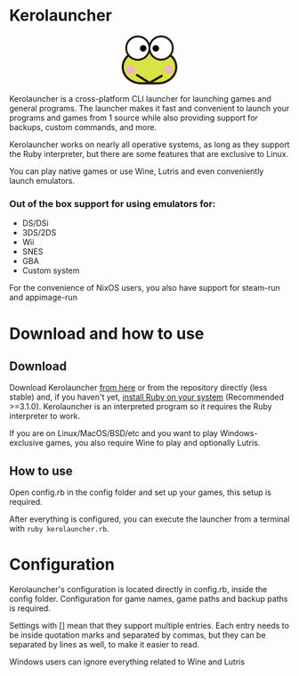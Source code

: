 # Kerolauncher

<p align="center">
<img src="keroppi.svg" width="100" />
</p>

Kerolauncher is a cross-platform CLI launcher for launching games and general programs. The launcher makes it fast and convenient to launch your programs and games from 1 source while also providing support for backups, custom commands, and more.

Kerolauncher works on nearly all operative systems, as long as they support the Ruby interpreter, but there are some features that are exclusive to Linux.

You can play native games or use Wine, Lutris and even conveniently launch emulators.

### Out of the box support for using emulators for:
* DS/DSi
* 3DS/2DS
* Wii
* SNES
* GBA
* Custom system

For the convenience of NixOS users, you also have support for steam-run and appimage-run

# Download and how to use
## Download
Download Kerolauncher [from here](https://github.com/spacebanana420/Kerolauncher/releases) or from the repository directly (less stable) and, if you haven't yet, [install Ruby on your system](https://www.ruby-lang.org/en/) (Recommended >=3.1.0). Kerolauncher is an interpreted program so it requires the Ruby interpreter to work.

If you are on Linux/MacOS/BSD/etc and you want to play Windows-exclusive games, you also require Wine to play and optionally Lutris.

## How to use
Open config.rb in the config folder and set up your games, this setup is required.

After everything is configured, you can execute the launcher from a terminal with ```ruby kerolauncher.rb```.

# Configuration
Kerolauncher's configuration is located directly in config.rb, inside the config folder. Configuration for game names, game paths and backup paths is required.

Settings with [] mean that they support multiple entries. Each entry needs to be inside quotation marks and separated by commas, but they can be separated by lines as well, to make it easier to read.

Windows users can ignore everything related to Wine and Lutris
